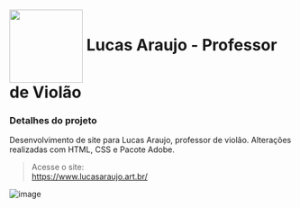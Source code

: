 <h1>
    <a href="https://www.daniloaraujo.dev.br">
     <img align="center" width="130px" src="https://lucasaraujo.art.br/assets/img/work-1.jpg" target="_blank"></a>
    <span> Lucas Araujo - Professor de Violão</span>
</h1>

### Detalhes do projeto
Desenvolvimento de site para Lucas Araujo, professor de violão. Alterações realizadas com HTML, CSS e Pacote Adobe.

> Acesse o site: <br>
> https://www.lucasaraujo.art.br/ 

![image](https://github.com/user-attachments/assets/029bd7f6-1248-43fb-9cdf-510c2e4710e2)

